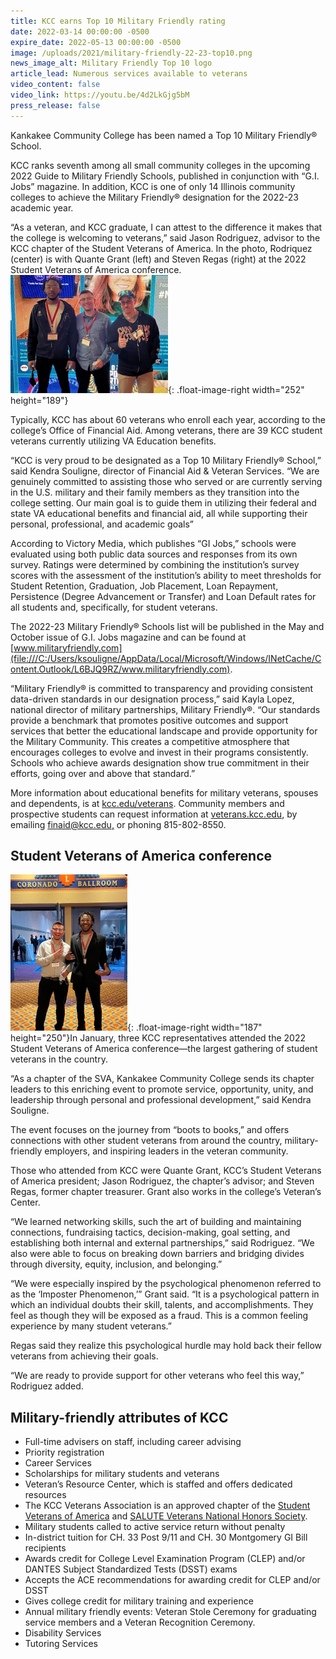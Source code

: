 ```yaml
---
title: KCC earns Top 10 Military Friendly rating
date: 2022-03-14 00:00:00 -0500
expire_date: 2022-05-13 00:00:00 -0500
image: /uploads/2021/military-friendly-22-23-top10.png
news_image_alt: Military Friendly Top 10 logo
article_lead: Numerous services available to veterans
video_content: false
video_link: https://youtu.be/4d2LkGjg5bM
press_release: false
---
```

Kankakee Community College has been named a Top 10 Military Friendly&reg; School.

KCC ranks seventh among all small community colleges in the upcoming 2022 Guide to Military Friendly Schools, published in conjunction with “G.I. Jobs” magazine. In addition, KCC is one of only 14 Illinois community colleges to achieve the Military Friendly&reg; designation for the 2022-23 academic year.

“As a veteran, and KCC graduate, I can attest to the difference it makes that the college is welcoming to veterans,” said Jason Rodriguez, advisor to the KCC chapter of the Student Veterans of America. In the photo, Rodriquez (center) is with Quante Grant (left) and Steven Regas (right) at the 2022 Student Veterans of America conference.![](/uploads/2021/grant-rodriguez-regas-at-student-veterans-convention252x189.jpg){: .float-image-right width="252" height="189"}

Typically, KCC has about 60 veterans who enroll each year, according to the college’s Office of Financial Aid. Among veterans, there are 39 KCC student veterans currently utilizing VA Education benefits.

“KCC is very proud to be designated as a Top 10 Military Friendly&reg; School,” said Kendra Souligne, director of Financial Aid & Veteran Services. “We are genuinely committed to assisting those who served or are currently serving in the U.S. military and their family members as they transition into the college setting. Our main goal is to guide them in utilizing their federal and state VA educational benefits and financial aid, all while supporting their personal, professional, and academic goals”

According to Victory Media, which publishes “GI Jobs,” schools were evaluated using both public data sources and responses from its own survey. Ratings were determined by combining the institution’s survey scores with the assessment of the institution’s ability to meet thresholds for Student Retention, Graduation, Job Placement, Loan Repayment, Persistence (Degree Advancement or Transfer) and Loan Default rates for all students and, specifically, for student veterans.

The 2022-23 Military Friendly&reg; Schools list will be published in the May and October issue of G.I. Jobs magazine and can be found at [www.militaryfriendly.com](file:///C:/Users/ksouligne/AppData/Local/Microsoft/Windows/INetCache/Content.Outlook/L6BJQ9RZ/www.militaryfriendly.com).

“Military Friendly&reg; is committed to transparency and providing consistent data-driven standards in our designation process,” said Kayla Lopez, national director of military partnerships, Military Friendly&reg;. “Our standards provide a benchmark that promotes positive outcomes and support services that better the educational landscape and provide opportunity for the Military Community. This creates a competitive atmosphere that encourages colleges to evolve and invest in their programs consistently. Schools who achieve awards designation show true commitment in their efforts, going over and above that standard.”

More information about educational benefits for military veterans, spouses and dependents, is at [kcc.edu/veterans](mailto:kcc.edu/veterans). Community members and prospective students can request information at [veterans.kcc.edu](http://veterans.kcc.edu), by emailing [finaid@kcc.edu](mailto:finaid@kcc.edu)<u>,</u> or phoning 815-802-8550.

## Student Veterans of America conference

![](/uploads/2021/rodriguez-grant-at-student-veterans-convention250x187.jpg){: .float-image-right width="187" height="250"}In January, three KCC representatives attended the 2022 Student Veterans of America conference—the largest gathering of student veterans in the country.

“As a chapter of the SVA, Kankakee Community College sends its chapter leaders to this enriching event to promote service, opportunity, unity, and leadership through personal and professional development,” said Kendra Souligne.

The event focuses on the journey from “boots to books,” and offers connections with other student veterans from around the country, military-friendly employers, and inspiring leaders in the veteran community.

Those who attended from KCC were Quante Grant, KCC’s Student Veterans of America president; Jason Rodriguez, the chapter’s advisor; and Steven Regas, former chapter treasurer. Grant also works in the college’s Veteran’s Center.

“We learned networking skills, such the art of building and maintaining connections, fundraising tactics, decision-making, goal setting, and establishing both internal and external partnerships,” said Rodriguez. “We also were able to focus on breaking down barriers and bridging divides through diversity, equity, inclusion, and belonging.”

“We were especially inspired by the psychological phenomenon referred to as the ‘Imposter Phenomenon,’” Grant said. “It is a psychological pattern in which an individual doubts their skill, talents, and accomplishments. They feel as though they will be exposed as a fraud. This is a common feeling experience by many student veterans.”

Regas said they realize this psychological hurdle may hold back their fellow veterans from achieving their goals.

“We are ready to provide support for other veterans who feel this way,” Rodriguez added.

## **Military-friendly attributes of KCC**

* Full-time advisers on staff, including career advising
* Priority registration
* Career Services
* Scholarships for military students and veterans
* Veteran’s Resource Center, which is staffed and offers dedicated resources
* The KCC Veterans Association is an approved chapter of the [Student Veterans of America](http://studentveterans.org/) and [SALUTE Veterans National Honors Society](https://salute.colostate.edu/).
* Military students called to active service return without penalty
* In-district tuition for CH. 33 Post 9/11 and CH. 30 Montgomery GI Bill recipients
* Awards credit for College Level Examination Program (CLEP) and/or DANTES Subject Standardized Tests (DSST) exams
* Accepts the ACE recommendations for awarding credit for CLEP and/or DSST
* Gives college credit for military training and experience
* Annual military friendly events: Veteran Stole Ceremony for graduating service members and a Veteran Recognition Ceremony.
* Disability Services
* Tutoring Services

